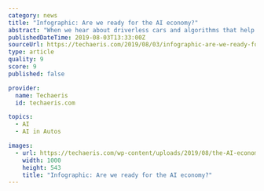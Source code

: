 ```yaml
---
category: news
title: "Infographic: Are we ready for the AI economy?"
abstract: "When we hear about driverless cars and algorithms that help narrow down job candidates, most of the time what we are hearing is the negative side of artificial intelligence and the AI economy."
publishedDateTime: 2019-08-03T13:33:00Z
sourceUrl: https://techaeris.com/2019/08/03/infographic-are-we-ready-for-the-ai-economy
type: article
quality: 9
score: 9
published: false

provider:
  name: Techaeris
  id: techaeris.com

topics:
  - AI
  - AI in Autos

images:
  - url: https://techaeris.com/wp-content/uploads/2019/08/the-AI-economy-1000x543.jpg
    width: 1000
    height: 543
    title: "Infographic: Are we ready for the AI economy?"
---
```

